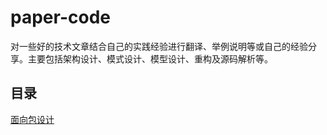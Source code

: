 # paper-code
对一些好的技术文章结合自己的实践经验进行翻译、举例说明等或自己的经验分享。主要包括架构设计、模式设计、模型设计、重构及源码解析等。

## 目录
[面向包设计](https://github.com/danceyoung/paper-code/blob/master/package-oriented-design/packageorienteddesign.md)